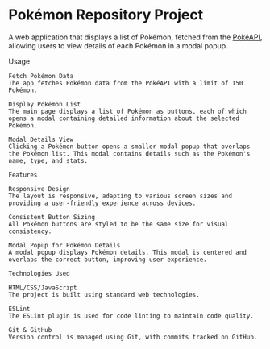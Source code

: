 # Pokémon Repository Project

A web application that displays a list of Pokémon, fetched from the [PokéAPI](https://pokeapi.co/), allowing users to view details of each Pokémon in a modal popup.

Usage

    Fetch Pokémon Data
    The app fetches Pokémon data from the PokéAPI with a limit of 150 Pokémon.

    Display Pokémon List
    The main page displays a list of Pokémon as buttons, each of which opens a modal containing detailed information about the selected Pokémon.

    Modal Details View
    Clicking a Pokémon button opens a smaller modal popup that overlaps the Pokémon list. This modal contains details such as the Pokémon's name, type, and stats.

    Features

    Responsive Design
    The layout is responsive, adapting to various screen sizes and providing a user-friendly experience across devices.

    Consistent Button Sizing
    All Pokémon buttons are styled to be the same size for visual consistency.

    Modal Popup for Pokémon Details
    A modal popup displays Pokémon details. This modal is centered and overlaps the correct button, improving user experience.

    Technologies Used

    HTML/CSS/JavaScript
    The project is built using standard web technologies.

    ESLint
    The ESLint plugin is used for code linting to maintain code quality.

    Git & GitHub
    Version control is managed using Git, with commits tracked on GitHub.
